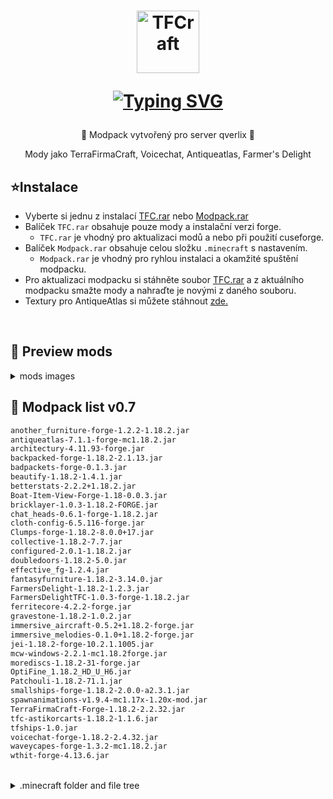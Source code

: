 <h1 align="center">
  <a href="https://github.com/patekcz"><img src="https://github.com/patekcz/TFCmodpack/assets/52839023/a09c7f73-f40a-4d55-8d00-1fe8399fc13c" height="100" alt="TFCraft"></a>
  
  <a href="https://git.io/typing-svg"><img src="https://readme-typing-svg.demolab.com?font=Fira+Code&size=30&duration=3000&pause=3000&color=2EF7CD&random=false&width=200&lines=TFC+modpack" alt="Typing SVG" /></a>
</h1>


<p align="center">🌸 Modpack vytvořený pro server qverlix 🌸</p>
<p align="center">Mody jako TerraFirmaCraft, Voicechat, Antiqueatlas, Farmer's Delight</p>


   ## ⭐Instalace
   
   - Vyberte si jednu z instalací [TFC.rar](https://github.com/patekcz/TFCmodpack/releases) nebo [Modpack.rar](https://github.com/patekcz/TFCmodpack/releases)
   - Balíček `TFC.rar` obsahuje pouze mody a instalační verzi forge.
     - `TFC.rar` je vhodný pro aktualizaci modů a nebo při použití cuseforge.
   - Balíček `Modpack.rar` obsahuje celou složku `.minecraft` s nastavením.
     - `Modpack.rar` je vhodný pro ryhlou instalaci a okamžité spuštění modpacku.
   - Pro aktualizaci modpacku si stáhněte soubor [TFC.rar]() a
    z aktuálního modpacku smažte mody a nahraďte je novými z daného souboru.
   - Textury pro AntiqueAtlas si můžete stáhnout [zde.](https://www.curseforge.com/minecraft/texture-packs/antiqueatlasems/screenshots)
<br>


## 🌺 Preview mods
<details>
  <summary>mods images</summary>
  <ol>
    
![instagram3](https://github.com/patekcz/TFCmodpack/assets/52839023/cd7a1713-8ee7-4b5c-8515-8b076f9a1d38)
![tDSBihU](https://github.com/patekcz/TFCmodpack/assets/52839023/071aeed9-2e41-43c7-8279-eeb27b7e2983)
![screen1](https://github.com/patekcz/TFCmodpack/assets/52839023/3cc7cf90-dc92-4d42-9214-5794e6369ab5)
![newscreenshot2](https://github.com/patekcz/TFCmodpack/assets/52839023/8281ad0e-f9d3-4ff1-a491-ae10fa9abd0b)
![boat](https://github.com/patekcz/TFCmodpack/assets/52839023/943b39cd-c416-45bd-9cf6-874a2ebda927)
![biplane](https://github.com/patekcz/TFCmodpack/assets/52839023/6cef1e8d-891a-4331-a355-5e7e5aa43de5)

  </ol>
</details>

   ## 🌱 Modpack list v0.7
   ```sh
another_furniture-forge-1.2.2-1.18.2.jar
antiqueatlas-7.1.1-forge-mc1.18.2.jar
architectury-4.11.93-forge.jar
backpacked-forge-1.18.2-2.1.13.jar
badpackets-forge-0.1.3.jar
beautify-1.18.2-1.4.1.jar
betterstats-2.2.2+1.18.2.jar
Boat-Item-View-Forge-1.18-0.0.3.jar
bricklayer-1.0.3-1.18.2-FORGE.jar
chat_heads-0.6.1-forge-1.18.2.jar
cloth-config-6.5.116-forge.jar
Clumps-forge-1.18.2-8.0.0+17.jar
collective-1.18.2-7.7.jar
configured-2.0.1-1.18.2.jar
doubledoors-1.18.2-5.0.jar
effective_fg-1.2.4.jar
fantasyfurniture-1.18.2-3.14.0.jar
FarmersDelight-1.18.2-1.2.3.jar
FarmersDelightTFC-1.0.3-forge-1.18.2.jar
ferritecore-4.2.2-forge.jar
gravestone-1.18.2-1.0.2.jar
immersive_aircraft-0.5.2+1.18.2-forge.jar
immersive_melodies-0.1.0+1.18.2-forge.jar
jei-1.18.2-forge-10.2.1.1005.jar
mcw-windows-2.2.1-mc1.18.2forge.jar
morediscs-1.18.2-31-forge.jar
OptiFine_1.18.2_HD_U_H6.jar
Patchouli-1.18.2-71.1.jar
smallships-forge-1.18.2-2.0.0-a2.3.1.jar
spawnanimations-v1.9.4-mc1.17x-1.20x-mod.jar
TerraFirmaCraft-Forge-1.18.2-2.2.32.jar
tfc-astikorcarts-1.18.2-1.1.6.jar
tfships-1.0.jar
voicechat-forge-1.18.2-2.4.32.jar
waveycapes-forge-1.3.2-mc1.18.2.jar
wthit-forge-4.13.6.jar

  ```
<br>

<details>
  <summary>.minecraft folder and file tree</summary>
  <ol>
    
```sh
└───.minecraft
    │   options.txt
    │   optionsof.txt
    │   servers.dat
    │
    ├───config
    │   │   antiqueatlas.json5
    │   │   fml.toml
    │   │   forge-client.toml
    │   │   forge-common.toml
    │   │   patchouli-client.toml
    │   │   tfc-client.toml
    │   │   tfc-common.toml
    │   │   voicechat-client.toml
    │   │
    │   └───voicechat
    │           translations.properties
    │           username-cache.json
    │           voicechat-client.properties
    │           voicechat-server.properties
    │           voicechat-volumes.properties
    │
    ├───mods
    │       another_furniture-forge-1.2.2-1.18.2.jar
    │       antiqueatlas-7.1.1-forge-mc1.18.2.jar
    │       architectury-4.11.93-forge.jar
    │       backpacked-forge-1.18.2-2.1.13.jar
    │       badpackets-forge-0.1.3.jar
    │       beautify-1.18.2-1.4.1.jar
    │       betterstats-2.2.2+1.18.2.jar
    │       Boat-Item-View-Forge-1.18-0.0.3.jar
    │       bricklayer-1.0.3-1.18.2-FORGE.jar
    │       chat_heads-0.6.1-forge-1.18.2.jar
    │       cloth-config-6.5.116-forge.jar
    │       Clumps-forge-1.18.2-8.0.0+17.jar
    │       collective-1.18.2-7.7.jar
    │       configured-2.0.1-1.18.2.jar
    │       doubledoors-1.18.2-5.0.jar
    │       effective_fg-1.2.4.jar
    │       fantasyfurniture-1.18.2-3.14.0.jar
    │       FarmersDelight-1.18.2-1.2.3.jar
    │       FarmersDelightTFC-1.0.3-forge-1.18.2.jar
    │       ferritecore-4.2.2-forge.jar
    │       gravestone-1.18.2-1.0.2.jar
    │       immersive_aircraft-0.5.2+1.18.2-forge.jar
    │       immersive_melodies-0.1.0+1.18.2-forge.jar
    │       jei-1.18.2-forge-10.2.1.1005.jar
    │       mcw-windows-2.2.1-mc1.18.2forge.jar
    │       morediscs-1.18.2-31-forge.jar
    │       OptiFine_1.18.2_HD_U_H6.jar
    │       Patchouli-1.18.2-71.1.jar
    │       smallships-forge-1.18.2-2.0.0-a2.3.1.jar
    │       spawnanimations-v1.9.4-mc1.17x-1.20x-mod.jar
    │       TerraFirmaCraft-Forge-1.18.2-2.2.32.jar
    │       tfc-astikorcarts-1.18.2-1.1.6.jar
    │       tfships-1.0.jar
    │       voicechat-forge-1.18.2-2.4.32.jar
    │       waveycapes-forge-1.3.2-mc1.18.2.jar
    │       wthit-forge-4.13.6.jar
    │
    ├───resourcepacks
    │       AntiqueAtlasEMS_1.16.5_1.3.1.zip
    │
    └───versions
        │   version_manifest_v2.json
        │
        ├───1.18.2
        │       1.18.2.jar
        │       1.18.2.json
        │
        ├───1.18.2-forge-40.2.0
        │       1.18.2-forge-40.2.0.jar
        │       1.18.2-forge-40.2.0.json
        │
        ├───1.20.4
        │       1.20.4.json
        │
        └───23w51b
                23w51b.json
```

  </ol>
</details>



